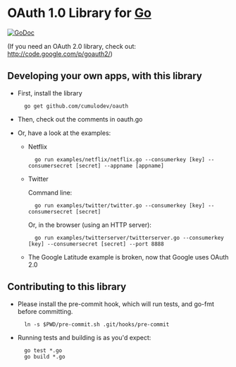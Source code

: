 OAuth 1.0 Library for [Go](http://golang.org)
========================

[![GoDoc](http://godoc.org/github.com/cumulodev/oauth?status.png)](http://godoc.org/github.com/cumulodev/oauth)

(If you need an OAuth 2.0 library, check out: http://code.google.com/p/goauth2/)

Developing your own apps, with this library
-------------------------------------------

* First, install the library

        go get github.com/cumulodev/oauth

* Then, check out the comments in oauth.go

* Or, have a look at the examples:

    * Netflix

            go run examples/netflix/netflix.go --consumerkey [key] --consumersecret [secret] --appname [appname]

    * Twitter
    
        Command line:

            go run examples/twitter/twitter.go --consumerkey [key] --consumersecret [secret]
            
        Or, in the browser (using an HTTP server):
        
            go run examples/twitterserver/twitterserver.go --consumerkey [key] --consumersecret [secret] --port 8888        

    * The Google Latitude example is broken, now that Google uses OAuth 2.0

Contributing to this library
----------------------------

* Please install the pre-commit hook, which will run tests, and go-fmt before committing.

        ln -s $PWD/pre-commit.sh .git/hooks/pre-commit

* Running tests and building is as you'd expect:

        go test *.go
        go build *.go




